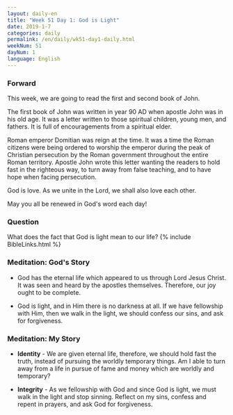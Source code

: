 ```yaml
---
layout: daily-en
title: "Week 51 Day 1: God is Light"
date: 2019-1-7 
categories: daily
permalink: /en/daily/wk51-day1-daily.html
weekNum: 51
dayNum: 1
language: English
---
```


### Forward     
This week, we are going to read the first and second book of John.

The first book of John was written in year 90 AD when apostle John was in his old age. It was a letter written to those spiritual children, young men, and fathers. It is full of encouragements from a spiritual elder.

Roman emperor Domitian was reign at the time. It was a time the Roman citizens were being ordered to worship the emperor during the peak of Christian persecution by the Roman government throughout the entire Roman territory. Apostle John wrote this letter wanting the readers to hold fast in the righteous way, to turn away from false teaching, and to have hope when facing persecution.

God is love. As we unite in the Lord, we shall also love each other.

May you all be renewed in God's word each day!

### Question     
What does the fact that God is light mean to our life?
{% include BibleLinks.html %} 

### Meditation: God's Story   
+ God has the eternal life which appeared to us through Lord Jesus Christ. It was seen and heard by the apostles themselves. Therefore, our joy ought to be complete. 

+ God is light, and in Him there is no darkness at all. If we have fellowship with Him, then we walk in the light, we should confess our sins, and ask for forgiveness. 

### Meditation: My Story   
+ **Identity** - We are given eternal life, therefore, we should hold fast the truth, instead of pursuing the worldly temporary things. Am I able to turn away from a life in pursue of fame and money which are worldly and temporary? 

+ **Integrity** - As we fellowship with God and since God is light, we must walk in the light and stop sinning. Reflect on my sins, confess and repent in prayers, and ask God for forgiveness.
